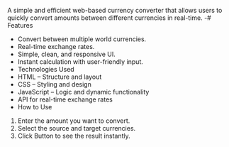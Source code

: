 A simple and efficient web-based currency converter that allows users to quickly convert amounts between different currencies in real-time.
 -# Features
- Convert between multiple world currencies.
- Real-time exchange rates.
- Simple, clean, and responsive UI.
- Instant calculation with user-friendly input.
- Technologies Used
- HTML – Structure and layout
- CSS – Styling and design
- JavaScript – Logic and dynamic functionality
-  API for real-time exchange rates
- How to Use
1. Enter the amount you want to convert.
2. Select the source and target currencies.
3. Click Button to see the result instantly.
